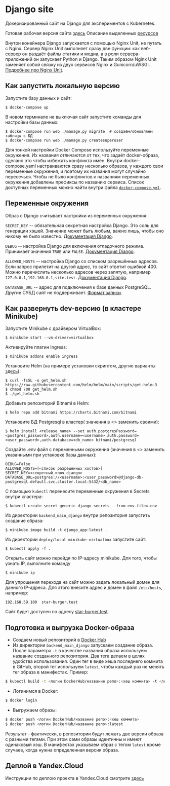 # Django site

Докеризированный сайт на Django для экспериментов с Kubernetes.

Готовая рабочая версия сайта [здесь](https://edu-berserk-jones.sirius-k8s.dvmn.org/)
Описание выделенных [ресурсов](https://sirius-env-registry.website.yandexcloud.net/edu-berserk-jones.html)

Внутри конейнера Django запускается с помощью Nginx Unit, не путать с Nginx. Сервер Nginx Unit выполняет сразу две функции: как веб-сервер он раздаёт файлы статики и медиа, а в роли сервера-приложений он запускает Python и Django. Таким образом Nginx Unit заменяет собой связку из двух сервисов Nginx и Gunicorn/uWSGI. [Подробнее про Nginx Unit](https://unit.nginx.org/).

## Как запустить локальную версию

Запустите базу данных и сайт:

```shell-session
$ docker-compose up
```

В новом терминале не выключая сайт запустите команды для настройки базы данных:

```shell-session
$ docker-compose run web ./manage.py migrate  # создаём/обновляем таблицы в БД
$ docker-compose run web ./manage.py createsuperuser
```

Для тонкой настройки Docker Compose используйте переменные окружения. Их названия отличаются от тех, что задаёт docker-образа, сделано это чтобы избежать конфликта имён. Внутри docker-compose.yaml настраиваются сразу несколько образов, у каждого свои переменные окружения, и поэтому их названия могут случайно пересечься. Чтобы не было конфликтов к названиям переменных окружения добавлены префиксы по названию сервиса. Список доступных переменных можно найти внутри файла [`docker-compose.yml`](./deploy/local-docker/docker-compose.yml).

## Переменные окружения

Образ с Django считывает настройки из переменных окружения:

`SECRET_KEY` -- обязательная секретная настройка Django. Это соль для генерации хэшей. Значение может быть любым, важно лишь, чтобы оно никому не было известно. [Документация Django](https://docs.djangoproject.com/en/3.2/ref/settings/#secret-key).

`DEBUG` -- настройка Django для включения отладочного режима. Принимает значения `TRUE` или `FALSE`. [Документация Django](https://docs.djangoproject.com/en/3.2/ref/settings/#std:setting-DEBUG).

`ALLOWED_HOSTS` -- настройка Django со списком разрешённых адресов. Если запрос прилетит на другой адрес, то сайт ответит ошибкой 400. Можно перечислить несколько адресов через запятую, например `127.0.0.1,192.168.0.1,site.test`. [Документация Django](https://docs.djangoproject.com/en/3.2/ref/settings/#allowed-hosts).

`DATABASE_URL` -- адрес для подключения к базе данных PostgreSQL. Другие СУБД сайт не поддерживает. [Формат записи](https://github.com/jacobian/dj-database-url#url-schema).

## Как развернуть dev-версию (в кластере Minikube)

Запустите Minikube с драйвером VirtualBox:

```shell-session
$ minikube start --vm-driver=virtualbox
```

Активируйте плагин Ingress:
```shell-session
$ minikube addons enable ingress
```

Установите Helm (на примере установки скриптом, другие варианты [здесь](https://helm.sh/docs/intro/install/)):

```shell-session
$ curl -fsSL -o get_helm.sh https://raw.githubusercontent.com/helm/helm/main/scripts/get-helm-3
$ chmod 700 get_helm.sh
$ ./get_helm.sh
```

Добавьте репозиторий Bitnami в Helm:

```shell-session
$ helm repo add bitnami https://charts.bitnami.com/bitnami 
```

Установите БД Postgresql в кластер( значения в <> заменить своими):

```shell-session
$ helm install <release_name> --set auth.postgresPassword=<postgres_password>,auth.username=<username>,auth.password=<user_password>,auth.database=<db_name> bitnami/postgresql
```

Создайте .env файл с переменными окружения (значения в <> заменить указанными при установке базы данных):

```shell-session
DEBUG=False
ALLOWED_HOSTS=[<список разрешенных хостов>]
SECRET_KEY=<секретный_ключ_django>
DATABASE_URL=postgres://<username>:<user_password>@django-db-postgresql.default.svc.cluster.local:5432/<db_name>
```

С помощью `kubectl` перенесите переменные окружения в Secrets внутри кластера:

```shell-session
$ kubectl create secret generic django-secrets --from-env-file=.env
```
Из директории `backend_main_django` внутри репозитория запустить создание образа:

```shell-session
$ minikube image build -t django_app:latest .
```

Из директории `deploy/local-minikube-virtualbox` запустите сайт:

```shell-session
$ kubectl apply -f .
```

Открыть сайт можно перейдя по IP-адресу minikube. Для того, чтобы узнать IP, выполните команду

```shell-session
$ minikube ip
```

Для упрощения перехода на сайт можно задать локальный домен для данного IP-адреса. Для этого внесите адрес и домен в файл `/etc/hosts`, например:

```shell-session
192.168.59.100	star-burger.test
```

Сайт будет доступен по адресу [star-burger.test](star-burger.test).

## Подготовка и выгрузка Docker-образа 

- Создаем новый репозиторий в [Docker Hub](https://hub.docker.com/)
- Из директории `backend_main_django` запускаем создание образа. После параметра `-t` в качестве названия образа используем название созданного репозитория. Два тега делаем в целях удобства использования. Один тег в виде хеша последнего коммита в GitHub, второй тег используем `latest`, чтобы каждый раз не менять тег образа в манифестах. Пример:

```bash
$ kubectl build -t <логин DockerHub/название репо>:<хеш коммита> -t <логин DockerHub/название репо>:latest .
```

- Логинимся в Docker:

```bash
$ docker login
```

- Выгружаем образы:

```bash
$ docker push <логин DockerHub/название репо>:<хеш коммита>
$ docker push <логин DockerHub/название репо>:latest
```

Результат - фактически, в репозитории будут лежать две версии образа с разными тегами. При этом сами образы идентичны и имеют одинаковый хэш. В манифестах указываем образ с тегом `latest` кроме случаев, когда нужна определенная версия образа.

## Деплой в Yandex.Cloud

Инструкции по деплою проекта в Yandex.Cloud смотрите [здесь](./deploy/yc-sirius/edu-berserk-jones/README.md)